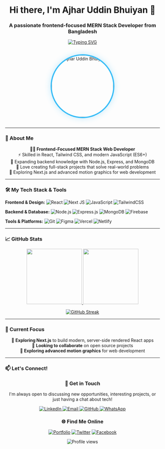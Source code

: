 <h1 align="center">Hi there, I'm Ajhar Uddin Bhuiyan 👋</h1>
<h3 align="center">A passionate frontend-focused MERN Stack Developer from Bangladesh</h3>

<p align="center">
  <a href="https://github.com/AjharUddinBhuiyan">
    <img src="https://readme-typing-svg.herokuapp.com?font=Fira+Code&pause=1000&color=36BCF7&center=true&vCenter=true&width=435&lines=Crafting+beautiful+user+experiences;Clean+code+enthusiast;MERN+Stack+Developer;React+%7C+Tailwind+%7C+Node.js" alt="Typing SVG" />
  </a>
</p>

<br />

<div align="center">
  <img src="https://github.com/AjharUddinBhuiyan.png" alt="Ajhar Uddin Bhuiyan" width="200" height="200" style="border-radius: 50%; border: 4px solid #36BCF7; box-shadow: 0 0 20px rgba(54, 188, 247, 0.3);" />
</div>

<br />

---

### 💫 About Me

<p align="center">
  <strong>👨‍💻 Frontend-Focused MERN Stack Web Developer</strong><br>
  ⚡ Skilled in React, Tailwind CSS, and modern JavaScript (ES6+)<br>
  🌱 Expanding backend knowledge with Node.js, Express, and MongoDB<br>
  🚀 Love creating full-stack projects that solve real-world problems<br>
  🔄 Exploring Next.js and advanced motion graphics for web development
</p>

---

### 🛠️ My Tech Stack & Tools

**Frontend & Design:**
![React](https://img.shields.io/badge/React-20232A?style=for-the-badge&logo=react&logoColor=61DAFB)
![Next JS](https://img.shields.io/badge/Next-black?style=for-the-badge&logo=next.js&logoColor=white)
![JavaScript](https://img.shields.io/badge/JavaScript-F7DF1E?style=for-the-badge&logo=javascript&logoColor=black)
![TailwindCSS](https://img.shields.io/badge/Tailwind_CSS-38B2AC?style=for-the-badge&logo=tailwind-css&logoColor=white)

**Backend & Database:**
![Node.js](https://img.shields.io/badge/Node.js-339933?style=for-the-badge&logo=nodedotjs&logoColor=white)
![Express.js](https://img.shields.io/badge/Express.js-000000?style=for-the-badge&logo=express&logoColor=white)
![MongoDB](https://img.shields.io/badge/MongoDB-47A248?style=for-the-badge&logo=mongodb&logoColor=white)
![Firebase](https://img.shields.io/badge/Firebase-FFCA28?style=for-the-badge&logo=firebase&logoColor=black)

**Tools & Platforms:**
![Git](https://img.shields.io/badge/Git-F05032?style=for-the-badge&logo=git&logoColor=white)
![Figma](https://img.shields.io/badge/Figma-F24E1E?style=for-the-badge&logo=figma&logoColor=white)
![Vercel](https://img.shields.io/badge/Vercel-000000?style=for-the-badge&logo=vercel&logoColor=white)
![Netlify](https://img.shields.io/badge/Netlify-00C7B7?style=for-the-badge&logo=netlify&logoColor=white)

---

### 📈 GitHub Stats

<p align="center">
  <a href="https://github.com/bhrifat619">
    <img height="180em" src="https://github-readme-stats.vercel.app/api?username=bhrifat619&show_icons=true&theme=radical&hide_border=true&count_private=true" />
    <img height="180em" src="https://github-readme-stats.vercel.app/api/top-langs/?username=bhrifat619&layout=compact&theme=radical&hide_border=true" />
  </a>
</p>

<p align="center">
  <a href="https://github.com/bhrifat619">
    <img src="https://github-readme-streak-stats.herokuapp.com/?user=bhrifat619&theme=radical&hide_border=true" alt="GitHub Streak" />
  </a>
</p>

---

### 🔄 Current Focus

<p align="center">
  🚀 <strong>Exploring Next.js</strong> to build modern, server-side rendered React apps<br>
  🤝 <strong>Looking to collaborate</strong> on open source projects<br>
  🎨 <strong>Exploring advanced motion graphics</strong> for web development
</p>

---

### 📫 Let's Connect!

<div align="center">

### 💬 Get in Touch

I'm always open to discussing new opportunities, interesting projects, or just having a chat about tech!

</div>

<p align="center">
  <a href="https://linkedin.com/in/ajharuddinbhuiyan/" target="_blank">
    <img src="https://img.shields.io/badge/LinkedIn-0077B5?style=for-the-badge&logo=linkedin&logoColor=white&labelColor=000&color=0077B5" alt="LinkedIn" />
  </a>
  <a href="mailto:bhuiyanrifat619@gmail.com" target="_blank">
    <img src="https://img.shields.io/badge/Email-D14836?style=for-the-badge&logo=gmail&logoColor=white&labelColor=000&color=D14836" alt="Email" />
  </a>
  <a href="https://github.com/AjharUddinBhuiyan" target="_blank">
    <img src="https://img.shields.io/badge/GitHub-181717?style=for-the-badge&logo=github&logoColor=white&labelColor=000&color=181717" alt="GitHub" />
  </a>
  <a href="tel:+8801615861498" target="_blank">
    <img src="https://img.shields.io/badge/WhatsApp-25D366?style=for-the-badge&logo=whatsapp&logoColor=white&labelColor=000&color=25D366" alt="WhatsApp" />
  </a>
</p>

<div align="center">

### 🌐 Find Me Online

[![Portfolio](https://img.shields.io/badge/Portfolio-FF7139?style=for-the-badge&logo=firefox&logoColor=white&labelColor=000)](https://your-portfolio-link.com)
[![Twitter](https://img.shields.io/badge/Twitter-1DA1F2?style=for-the-badge&logo=twitter&logoColor=white&labelColor=000)](https://twitter.com/your-handle)
[![Facebook](https://img.shields.io/badge/Facebook-1877F2?style=for-the-badge&logo=facebook&logoColor=white&labelColor=000)](https://facebook.com/your-profile)

</div>

<p align="center">
  <img src="https://komarev.com/ghpvc/?username=AjharUddinBhuiyan&label=Profile%20Views&color=0e75b6&style=flat" alt="Profile views" />
</p>
